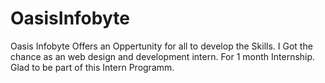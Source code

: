 # OasisInfobyte
Oasis Infobyte Offers an Oppertunity for all to develop the Skills. I Got the chance as an web design and development intern. For 1 month Internship. Glad to be part of this Intern Programm. 
